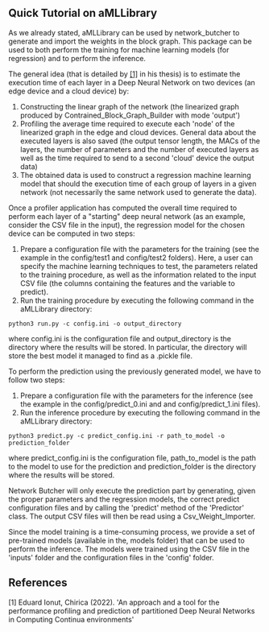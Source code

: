 ## Quick Tutorial on aMLLibrary
As we already stated, aMLLibrary can be used by network_butcher to generate and import the weights in the block graph.
This package can be used to both perform the training for machine learning models (for regression) and to perform the
inference.

The general idea (that is detailed by [[1]](#1) in his thesis) is to estimate the execution time
of each layer in a Deep Neural Network on two devices (an edge device and a cloud device) by:
1) Constructing the linear graph of the network (the linearized graph produced by Contrained_Block_Graph_Builder with mode 
'output')
2) Profiling the average time required to execute each 'node' of the linearized graph in the edge and cloud devices. 
General data about the executed layers is also saved (the output tensor length, the MACs of the layers, the number of 
parameters and the number of executed layers as well as the time required to send to a second 'cloud' device the output data)
3) The obtained data is used to construct a regression machine learning model that should the execution time of each 
group of layers in a given network (not necessarily the same network used to generate the data).

Once a profiler application has computed the overall time required to perform each layer of a "starting" deep neural network
(as an example, consider the CSV file in the input), the regression model for the chosen device can be computed in two steps:
1) Prepare a configuration file with the parameters for the training (see the example in the config/test1 and 
config/test2 folders).
Here, a user can specify the machine learning techniques to test, the parameters related to the training procedure,
as well as the information related to the input CSV file (the columns containing the features and the variable to predict).
2) Run the training procedure by executing the following command in the aMLLibrary directory:
```
python3 run.py -c config.ini -o output_directory
```

where config.ini is the configuration file and output_directory is the directory where the results will be stored.
In particular, the directory will store the best model it managed to find as a .pickle file.

To perform the prediction using the previously generated model, we have to follow two steps:
1) Prepare a configuration file with the parameters for the inference (see the example in the config/predict_0.ini and
and config/predict_1.ini files).
2) Run the inference procedure by executing the following command in the aMLLibrary directory:
```
python3 predict.py -c predict_config.ini -r path_to_model -o prediction_folder
```
where predict_config.ini is the configuration file, path_to_model is the path to the model to use for the prediction
and prediction_folder is the directory where the results will be stored.

Network Butcher will only execute the prediction part by generating, given the proper parameters and the regression models,
the correct predict configuration files and by calling the 'predict' method of the 'Predictor' class.
The output CSV files will then be read using a Csv_Weight_Importer.

Since the model training is a time-consuming process, we provide a set of pre-trained models (available in the,
models folder) that can be used to perform the inference. The models were trained using the CSV file in the 'inputs' folder
and the configuration files in the 'config' folder.

## References
<a id="1">[1]</a>
Eduard Ionut, Chirica (2022).
'An approach and a tool for the performance profiling and prediction of partitioned Deep Neural Networks in Computing Continua environments'

